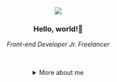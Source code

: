 
<!--
**janainaborges/janainaborges** is a ✨ _special_ ✨ repository because its `README.md` (this file) appears on your GitHub profile.
============================================

Here are some ideas to get you started:

- 🔭 I’m currently working on ...
- 🌱 I’m currently learning ...
- 👯 I’m looking to collaborate on ...
- 🤔 I’m looking for help with ...
- 💬 Ask me about ...
- 📫 How to reach me: ...
- 😄 Pronouns: ...
- ⚡ Fun fact: ...
<img src="https://github.blog/wp-content/uploads/2018/10/46896184-b679fc80-ce30-11e8-88bf-921e9b788f7c.gif?resize=200%2C200" />
-->

 <div align="center">
  

 
<img src="https://github.blog/wp-content/uploads/2018/10/46896184-b679fc80-ce30-11e8-88bf-921e9b788f7c.gif?resize=200%2C200" />





<!--Banner session-->
<!-- <p align="center"><img src="https://imgur.com/jSBcQQe.png"/><br> -->
<!-- <a align="center"><img src="https://i.imgur.com/uTk6zzB.png"/><br> -->

<!--About session-->
<h3>Hello, world!🚀</h3>

<span><em>Front-end Developer Jr. Freelancer</em></span>
<br><br>
##


<details>
  <summary> More about me</summary>
<div align="left">
 
``` js
const janaina = {
    personal: {
        fullName: 'Janaina Borges',
        birthDate: '04-03-1996',
        pronouns: 'ela' | 'dela',
        interests: ['música', 'ler livors', 'animes', 'tecnologia'],
        motivation: [
               'Deixar a vida mais fácil com a a tecnologia',
        ],
    },
    technical: {
        technologies: {
            frontEnd: {
                Javascript: ['React', 'NextJs'],
                HTML: ['HTML5', 'Semantic HTML'],
                CSS: ['sass', 'styled-components', 'Bootstrap'],
            },
            backEnd: {
                Java: ['Spring Boot'],
                Javascript: ['Node.js']
            },
            mobile: ['react native'],
            databases: ['mongoDb', 'mySql'],
            architecture: ['Single Page Applications', 'Domain Driven Design'],
        },
    }
 
 }
```
 
 

<div align="center">
  <a href="https://github.com/janainaborges/janainaborges" target="_blank" rel="noopener noreferrer"><img src="https://img.shields.io/badge/GitHub-100000?style=lat-square&logo=github&logoColor=white" alt="GitHub"></a>
<a href="https://gitlab.com/janainaborgesdr" target="_blank" rel="noopener noreferrer"><img src="https://img.shields.io/badge/GitLab-330F63?style=lat-square&logo=gitlab&logoColor=white" alt="GitLab"></a>
<a href="www.linkedin.com/in/janaina-borges-b2a2b4206" target="_blank" rel="noopener noreferrer"><img src="https://img.shields.io/badge/LinkedIn-0077B5?style=lat-square&logo=linkedin&logoColor=white" alt="LinkedIn"></a>
</div>

 
 
  







